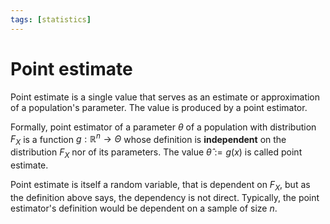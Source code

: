 ```yaml
---
tags: [statistics]
---
```


# Point estimate

Point estimate is a single value that serves as an estimate or approximation of
a population's parameter. The value is produced by a point estimator.

Formally, point estimator of a parameter $\theta$ of a population with
distribution $F_X$ is a function $g: \mathbb{R}^{n} \to \Theta$ whose definition
is **independent** on the distribution $F_X$ nor of its parameters. The value
$\hat{\theta} := g(x)$ is called point estimate.

Point estimate is itself a random variable, that is dependent on $F_X$, but as
the definition above says, the dependency is not direct. Typically, the point
estimator's definition would be dependent on a sample of size $n$.
